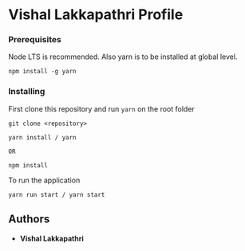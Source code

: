 # Vishal Lakkapathri Profile


### Prerequisites

Node LTS is recommended. Also yarn is to be installed at global level.

```
npm install -g yarn
```

### Installing

First clone this repository and run `yarn` on the root folder

```
git clone <repository>

yarn install / yarn

OR

npm install

```

To run the application

```
yarn run start / yarn start
```

## Authors

* **Vishal Lakkapathri**
